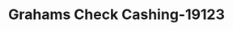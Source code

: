 ---
f_zip-code: 1075
f_state-code: MA
title: Grahams Check Cashing-19123
f_phone: 413-534-7329
f_city-only: Street South Hadle
f_address: 60 Bridge Street South Hadle
f_location-unique-id: '19123'
slug: grahams-check-cashing-19123
updated-on: '2024-05-30T13:46:58.046Z'
created-on: '2024-05-30T13:36:59.803Z'
published-on: '2024-05-30T13:54:32.469Z'
f_city-state: cms/city/street-south-hadle-ma.md
f_company: cms/company/grahams-check-cashing.md
f_state: cms/state/massachusetts.md
layout: '[payday-loan].html'
tags: payday-loan
---